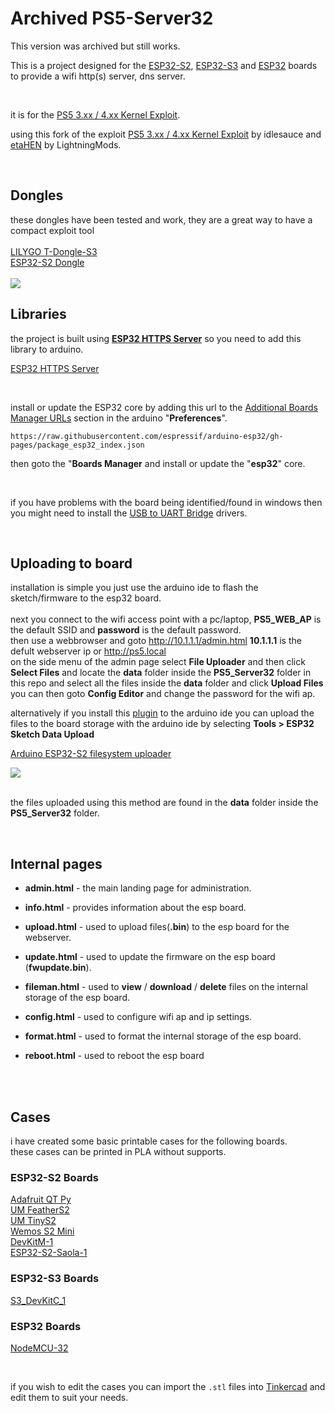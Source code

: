 # Archived PS5-Server32

This version was archived but still works.
 
This is a project designed for the <a href=https://www.espressif.com/en/products/socs/esp32-s2>ESP32-S2</a>, <a href=https://www.espressif.com/en/products/socs/esp32-s3>ESP32-S3</a> and <a href=https://www.espressif.com/en/products/socs/esp32>ESP32</a> boards to provide a wifi http(s) server, dns server.

<br>

it is for the <a href=https://github.com/Cryptogenic/PS5-IPV6-Kernel-Exploit>PS5 3.xx / 4.xx Kernel Exploit</a>.

using this fork of the exploit <a href=https://github.com/idlesauce/PS5-Exploit-Host>PS5 3.xx / 4.xx Kernel Exploit</a> by idlesauce and <a href=https://github.com/LightningMods/etaHEN>etaHEN</a> by LightningMods.


<br>


## Dongles
these dongles have been tested and work, they are a great way to have a compact exploit tool<br>
<br>
<a href=https://www.lilygo.cc/products/t-dongle-s3>LILYGO T-Dongle-S3</a><br>
<a href=https://www.aliexpress.com/i/1005005244896472.html>ESP32-S2 Dongle</a><br><br>
<img src=https://github.com/stooged/PS5-Server32/blob/main/images/dongle.jpg><br>


## Libraries

the project is built using <b><a href=https://github.com/stooged/esp32_https_server>ESP32 HTTPS Server</a></b> so you need to add this library to arduino.

<a href=https://github.com/stooged/esp32_https_server>ESP32 HTTPS Server</a><br>

<br>

install or update the ESP32 core by adding this url to the <a href=https://docs.arduino.cc/learn/starting-guide/cores>Additional Boards Manager URLs</a> section in the arduino "<b>Preferences</b>".

` https://raw.githubusercontent.com/espressif/arduino-esp32/gh-pages/package_esp32_index.json `

then goto the "<b>Boards Manager</b> and install or update the "<b>esp32</b>" core.

<br>

if you have problems with the board being identified/found in windows then you might need to install the <a href=https://www.silabs.com/developers/usb-to-uart-bridge-vcp-drivers>USB to UART Bridge</a> drivers.


<br>


## Uploading to board

installation is simple you just use the arduino ide to flash the sketch/firmware to the esp32 board.<br>
<br>
next you connect to the wifi access point with a pc/laptop, <b>PS5_WEB_AP</b> is the default SSID and <b>password</b> is the default password.<br>
then use a webbrowser and goto http://10.1.1.1/admin.html <b>10.1.1.1</b> is the defult webserver ip or http://ps5.local<br>
on the side menu of the admin page select <b>File Uploader</b> and then click <b>Select Files</b> and locate the <b>data</b> folder inside the <b>PS5_Server32</b> folder in this repo and select all the files inside the <b>data</b> folder and click <b>Upload Files</b>
you can then goto <b>Config Editor</b> and change the password for the wifi ap.


alternatively if you install this <a href=https://github.com/stooged/arduino-esp32fs-plugin>plugin</a> to the arduino ide you can upload the files to the board storage with the arduino ide by selecting <b>Tools > ESP32 Sketch Data Upload</b>

<a href=https://github.com/stooged/arduino-esp32fs-plugin>Arduino ESP32-S2 filesystem uploader</a>

<img src=https://github.com/stooged/PS5-Server32/blob/main/Images/dataup.jpg><br><br>

the files uploaded using this method are found in the <b>data</b> folder inside the <b>PS5_Server32</b> folder.

<br>



## Internal pages

* <b>admin.html</b> - the main landing page for administration.

* <b>info.html</b> - provides information about the esp board.

* <b>upload.html</b> - used to upload files(<b>.bin</b>) to the esp board for the webserver.

* <b>update.html</b> - used to update the firmware on the esp board (<b>fwupdate.bin</b>).

* <b>fileman.html</b> - used to <b>view</b> / <b>download</b> / <b>delete</b> files on the internal storage of the esp board.

* <b>config.html</b> - used to configure wifi ap and ip settings.

* <b>format.html</b> - used to format the internal storage of the esp board.

* <b>reboot.html</b> - used to reboot the esp board


<br><br>



## Cases

i have created some basic printable cases for the following boards.<br>
these cases can be printed in PLA without supports.

### ESP32-S2 Boards

<a href=https://github.com/stooged/PS5-Server32/tree/main/3D_Printed_Cases/Adafruit_QT_Py>Adafruit QT Py</a><br>
<a href=https://github.com/stooged/PS5-Server32/tree/main/3D_Printed_Cases/UM_FeatherS2>UM FeatherS2</a><br>
<a href=https://github.com/stooged/PS5-Server32/tree/main/3D_Printed_Cases/UM_TinyS2>UM TinyS2</a><br>
<a href=https://github.com/stooged/PS5-Server32/tree/main/3D_Printed_Cases/Wemos_S2_Mini>Wemos S2 Mini</a><br>
<a href=https://github.com/stooged/PS5-Server32/tree/main/3D_Printed_Cases/DevKitM_1>DevKitM-1</a><br>
<a href=https://github.com/stooged/PS5-Server32/tree/main/3D_Printed_Cases/ESP32_S2_Saola_1>ESP32-S2-Saola-1</a><br>


### ESP32-S3 Boards

<a href=https://github.com/stooged/PS5-Server32/tree/main/3D_Printed_Cases/S3_DevKitC_1>S3_DevKitC_1</a><br>


### ESP32 Boards

<a href=https://github.com/stooged/PS5-Server32/tree/main/3D_Printed_Cases/NodeMCU_32>NodeMCU-32</a><br>

<br>

if you wish to edit the cases you can import the `.stl` files into <a href=https://www.tinkercad.com/>Tinkercad<a/> and edit them to suit your needs.

<br>